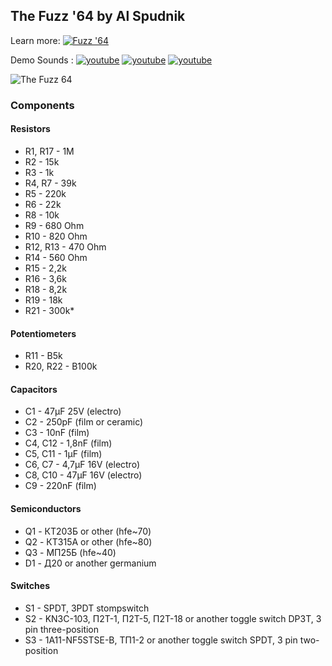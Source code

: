 ## The Fuzz '64 by Al Spudnik
Learn more:
[![Fuzz '64](https://img.shields.io/badge/Fuzz-'64-blue.svg )](https://mrspudnik.blogspot.com/2017/12/the-fuzz-64.html)

Demo Sounds :
[![youtube](https://img.shields.io/badge/youtube-red.svg)](https://www.youtube.com/watch?v=Ou_34bCExAw)
[![youtube](https://img.shields.io/badge/youtube-red.svg)](https://www.youtube.com/watch?v=yB0giTp8IRE)
[![youtube](https://img.shields.io/badge/youtube-red.svg)](https://www.youtube.com/watch?v=aM1xw_lBKsU)

<img src="https://2.bp.blogspot.com/-S2t0P56NnEs/WilvobbiwlI/AAAAAAAADwo/oanxuJ2ZxGoqgR2dK0nlrI3op2SYcNIFACLcBGAs/s320/IMG_20171016_102253.jpg" alt="The Fuzz 64">

### Components
#### Resistors
- R1, R17 - 1M
- R2 - 15k
- R3 - 1k
- R4, R7 - 39k
- R5 - 220k
- R6 - 22k
- R8 - 10k
- R9 - 680 Ohm
- R10 - 820 Ohm
- R12, R13 - 470 Ohm
- R14 - 560 Ohm
- R15 - 2,2k
- R16 - 3,6k
- R18 - 8,2k
- R19 - 18k
- R21 - 300k*

#### Potentiometers
- R11 - B5k
- R20, R22 - B100k

#### Capacitors
- C1 - 47μF 25V (electro)
- C2 - 250pF (film or ceramic)
- C3 - 10nF (film)
- C4, C12 - 1,8nF (film)
- C5, C11 - 1μF (film)
- C6, C7 - 4,7μF 16V (electro)
- C8, C10 - 47μF 16V (electro)
- C9 - 220nF (film)

#### Semiconductors
- Q1 - КТ203Б or other (hfe~70)
- Q2 - КТ315A or other (hfe~80)
- Q3 - МП25Б (hfe~40)
- D1 - Д20 or another germanium

#### Switches
- S1 - SPDT, 3PDT stompswitch
- S2 - KN3C-103, П2T-1, П2T-5, П2T-18 or another toggle switch DP3T, 3 pin three-position
- S3 - 1A11-NF5STSE-B, ТП1-2 or another toggle switch SPDT, 3 pin two-position 
